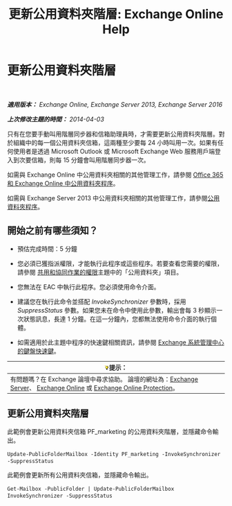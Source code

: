 ﻿---
title: '更新公用資料夾階層: Exchange Online Help'
TOCTitle: 更新公用資料夾階層
ms:assetid: a7b2fb51-0207-4d7d-938d-466ae110bb90
ms:mtpsurl: https://technet.microsoft.com/zh-tw/library/JJ945055(v=EXCHG.150)
ms:contentKeyID: 52062386
ms.date: 05/23/2018
mtps_version: v=EXCHG.150
ms.translationtype: MT
---

# 更新公用資料夾階層

 

_**適用版本：** Exchange Online, Exchange Server 2013, Exchange Server 2016_

_**上次修改主題的時間：** 2014-04-03_

只有在您要手動叫用階層同步器和信箱助理員時，才需要更新公用資料夾階層。對於組織中的每一個公用資料夾信箱，這兩種至少要每 24 小時叫用一次。如果有任何使用者是透過 Microsoft Outlook 或 Microsoft Exchange Web 服務用戶端登入到次要信箱，則每 15 分鐘會叫用階層同步器一次。

如需與 Exchange Online 中公用資料夾相關的其他管理工作，請參閱 [Office 365 和 Exchange Online 中公用資料夾程序](https://technet.microsoft.com/zh-tw/library/jj966272\(v=exchg.150\))。

如需與 Exchange Server 2013 中公用資料夾相關的其他管理工作，請參閱[公用資料夾程序](public-folder-procedures-exchange-2013-help.md)。

## 開始之前有哪些須知？

  - 預估完成時間：5 分鐘

  - 您必須已獲指派權限，才能執行此程序或這些程序。若要查看您需要的權限，請參閱 [共用和協同作業的權限](sharing-and-collaboration-permissions-exchange-2013-help.md)主題中的「公用資料夾」項目。

  - 您無法在 EAC 中執行此程序。您必須使用命令介面。

  - 建議您在執行此命令並搭配 *InvokeSynchronizer* 參數時，採用 *SuppressStatus* 參數。如果您未在命令中使用此參數，輸出會每 3 秒顯示一次狀態訊息，長達 1 分鐘。在這一分鐘內，您都無法使用命令介面的執行個體。

  - 如需適用於此主題中程序的快速鍵相關資訊，請參閱 [Exchange 系統管理中心的鍵盤快速鍵](keyboard-shortcuts-in-the-exchange-admin-center-exchange-online-protection-help.md)。

<table>
<thead>
<tr class="header">
<th><img src="images/Bb124558.tip(EXCHG.150).gif" title="提示" alt="提示" />提示：</th>
</tr>
</thead>
<tbody>
<tr class="odd">
<td>有問題嗎？在 Exchange 論壇中尋求協助。 論壇的網址為：<a href="https://go.microsoft.com/fwlink/p/?linkid=60612">Exchange Server</a>、 <a href="https://go.microsoft.com/fwlink/p/?linkid=267542">Exchange Online</a> 或 <a href="https://go.microsoft.com/fwlink/p/?linkid=285351">Exchange Online Protection</a>。</td>
</tr>
</tbody>
</table>


## 更新公用資料夾階層

此範例會更新公用資料夾信箱 PF\_marketing 的公用資料夾階層，並隱藏命令輸出。

    Update-PublicFolderMailbox -Identity PF_marketing -InvokeSynchronizer -SuppressStatus

此範例會更新所有公用資料夾信箱，並隱藏命令輸出。

    Get-Mailbox -PublicFolder | Update-PublicFolderMailbox InvokeSynchronizer -SuppressStatus

